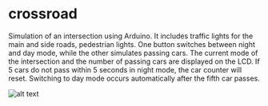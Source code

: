 # crossroad

Simulation of an intersection using Arduino. It includes traffic lights for the main and side roads, pedestrian lights. One button switches between night and day mode, while the other simulates passing cars. The current mode of the intersection and the number of passing cars are displayed on the LCD. If 5 cars do not pass within 5 seconds in night mode, the car counter will reset. Switching to day mode occurs automatically after the fifth car passes.

![alt text](http://url/to/img.png)
